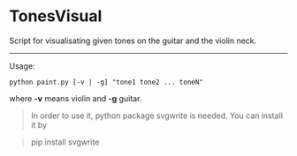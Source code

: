 # TonesVisual

Script for visualisating given tones on the guitar and the violin neck.

---

Usage:

    python paint.py [-v | -g] "tone1 tone2 ... toneN"
    
where __-v__ means violin and __-g__ guitar.
    
> In order to use it, python package svgwrite is needed. You can install it by 
    
>    pip install svgwrite
